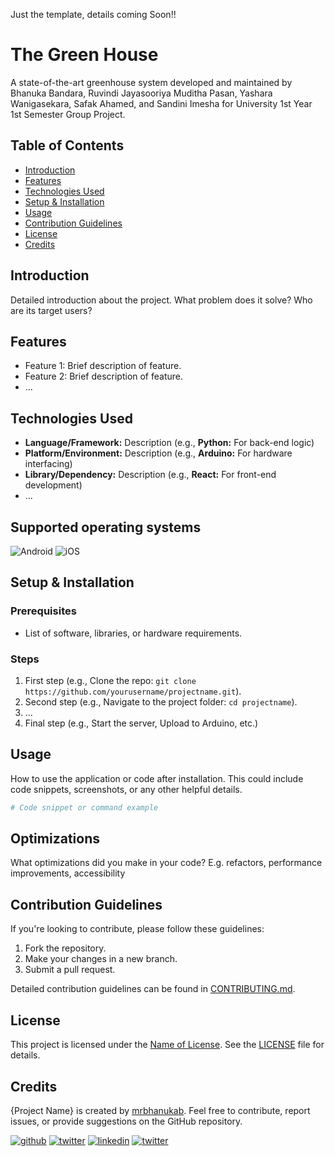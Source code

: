 Just the template, details coming Soon!!

# The Green House

A state-of-the-art greenhouse system developed and maintained by Bhanuka Bandara, Ruvindi Jayasooriya
Muditha Pasan, Yashara Wanigasekara, Safak Ahamed, and Sandini Imesha for University 1st Year 1st Semester Group Project.

## Table of Contents
- [Introduction](#introduction)
- [Features](#features)
- [Technologies Used](#technologies-used)
- [Setup & Installation](#setup--installation)
- [Usage](#usage)
- [Contribution Guidelines](#contribution-guidelines)
- [License](#license)
- [Credits](#credits)

## Introduction

Detailed introduction about the project. What problem does it solve? Who are its target users?

## Features

- Feature 1: Brief description of feature.
- Feature 2: Brief description of feature.
- ...

## Technologies Used

- **Language/Framework:** Description (e.g., **Python:** For back-end logic)
- **Platform/Environment:** Description (e.g., **Arduino:** For hardware interfacing)
- **Library/Dependency:** Description (e.g., **React:** For front-end development)
- ...

## Supported operating systems
![Android](https://img.shields.io/badge/Android-3DDC84?style=for-the-badge&logo=android&logoColor=white)
![iOS](https://img.shields.io/badge/iOS-000000?style=for-the-badge&logo=ios&logoColor=white)

## Setup & Installation

### Prerequisites

- List of software, libraries, or hardware requirements.

### Steps

1. First step (e.g., Clone the repo: `git clone https://github.com/yourusername/projectname.git`).
2. Second step (e.g., Navigate to the project folder: `cd projectname`).
3. ...
4. Final step (e.g., Start the server, Upload to Arduino, etc.)

## Usage

How to use the application or code after installation. This could include code snippets, screenshots, or any other helpful details.

```bash
# Code snippet or command example
```


## Optimizations

What optimizations did you make in your code? E.g. refactors, performance improvements, accessibility



## Contribution Guidelines

If you're looking to contribute, please follow these guidelines:

1. Fork the repository.
2. Make your changes in a new branch.
3. Submit a pull request.

Detailed contribution guidelines can be found in [CONTRIBUTING.md](link-to-contributing-md-if-you-have-one).

## License

This project is licensed under the [Name of License](link-to-license). See the [LICENSE](link-to-license-file) file for details.

## Credits
{Project Name} is created by [mrbhanukab](https://github.com/mrbhanukab). Feel free to contribute, report issues, or provide suggestions on the GitHub repository.

[![github](https://img.shields.io/badge/GitHub-100000?style=for-the-badge&logo=github&logoColor=white)](https://github.com/mrbhanukab)
[![twitter](https://img.shields.io/badge/Twitter-1DA1F2?style=for-the-badge&logo=twitter&logoColor=white)](https://twitter.com/mrbhanuka)
[![linkedin](https://img.shields.io/badge/LinkedIn-0077B5?style=for-the-badge&logo=linkedin&logoColor=white)](https://www.linkedin.com/in/bhanuka-bandara-8a209420a)
[![twitter](https://img.shields.io/badge/Kaggle-20BEFF?style=for-the-badge&logo=Kaggle&logoColor=white)](https://www.kaggle.com/bhanukabandara)
